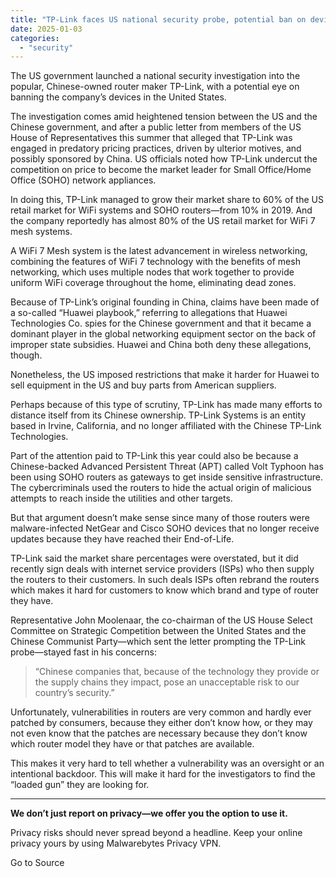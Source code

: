 ```yaml
---
title: "TP-Link faces US national security probe, potential ban on devices"
date: 2025-01-03
categories: 
  - "security"
---
```


The US government launched a national security investigation into the popular, Chinese-owned router maker TP-Link, with a potential eye on banning the company’s devices in the United States.

The investigation comes amid heightened tension between the US and the Chinese government, and after a public letter from members of the US House of Representatives this summer that alleged that TP-Link was engaged in predatory pricing practices, driven by ulterior motives, and possibly sponsored by China. US officials noted how TP-Link undercut the competition on price to become the market leader for Small Office/Home Office (SOHO) network appliances.

In doing this, TP-Link managed to grow their market share to 60% of the US retail market for WiFi systems and SOHO routers—from 10% in 2019. And the company reportedly has almost 80% of the US retail market for WiFi 7 mesh systems.

A WiFi 7 Mesh system is the latest advancement in wireless networking, combining the features of WiFi 7 technology with the benefits of mesh networking, which uses multiple nodes that work together to provide uniform WiFi coverage throughout the home, eliminating dead zones.

Because of TP-Link’s original founding in China, claims have been made of a so-called “Huawei playbook,” referring to allegations that Huawei Technologies Co. spies for the Chinese government and that it became a dominant player in the global networking equipment sector on the back of improper state subsidies. Huawei and China both deny these allegations, though.

Nonetheless, the US imposed restrictions that make it harder for Huawei to sell equipment in the US and buy parts from American suppliers.

Perhaps because of this type of scrutiny, TP-Link has made many efforts to distance itself from its Chinese ownership. TP-Link Systems is an entity based in Irvine, California, and no longer affiliated with the Chinese TP-Link Technologies.

Part of the attention paid to TP-Link this year could also be because a Chinese-backed Advanced Persistent Threat (APT) called Volt Typhoon has been using SOHO routers as gateways to get inside sensitive infrastructure. The cybercriminals used the routers to hide the actual origin of malicious attempts to reach inside the utilities and other targets.

But that argument doesn’t make sense since many of those routers were malware-infected NetGear and Cisco SOHO devices that no longer receive updates because they have reached their End-of-Life.

TP-Link said the market share percentages were overstated, but it did recently sign deals with internet service providers (ISPs) who then supply the routers to their customers. In such deals ISPs often rebrand the routers which makes it hard for customers to know which brand and type of router they have.

Representative John Moolenaar, the co-chairman of the US House Select Committee on Strategic Competition between the United States and the Chinese Communist Party—which sent the letter prompting the TP-Link probe—stayed fast in his concerns:

> “Chinese companies that, because of the technology they provide or the supply chains they impact, pose an unacceptable risk to our country’s security.”

Unfortunately, vulnerabilities in routers are very common and hardly ever patched by consumers, because they either don’t know how, or they may not even know that the patches are necessary because they don’t know which router model they have or that patches are available.

This makes it very hard to tell whether a vulnerability was an oversight or an intentional backdoor. This will make it hard for the investigators to find the “loaded gun” they are looking for.

* * *

**We don’t just report on privacy—we offer you the option to use it.**

Privacy risks should never spread beyond a headline. Keep your online privacy yours by using Malwarebytes Privacy VPN.

Go to Source
